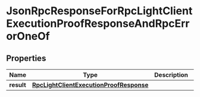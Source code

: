 
# JsonRpcResponseForRpcLightClientExecutionProofResponseAndRpcErrorOneOf

## Properties
| Name | Type | Description | Notes |
| ------------ | ------------- | ------------- | ------------- |
| **result** | [**RpcLightClientExecutionProofResponse**](RpcLightClientExecutionProofResponse.md) |  |  |




